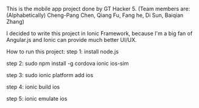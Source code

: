 This is the mobile app project done by GT Hacker 5. (Team members are: (Alphabetically) Cheng-Pang Chen, Qiang Fu, Fang he, Di Sun, Baiqian Zhang)

I decided to write this project in Ionic Framework, because I'm a big fan of Angular.js and Ionic can provide much better UI/UX.

How to run this project: step 1: install node.js

step 2: sudo npm install -g cordova ionic ios-sim

step 3: sudo ionic platform add ios

step 4: ionic build ios

step 5: ionic emulate ios